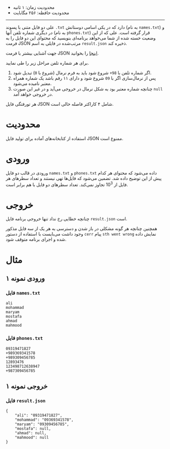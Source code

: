[_metadata_:id]:- "alis-phonebook"
[_metadata_:title]:- "دفترچه تلفن علی"
[_metadata_:level]:- "medium"
[_metadata_:author]:- "علیرضا خادم دقیق"
[_metadata_:series]:- "io-stream-and-exception-handling"

+ محدودیت زمان: ۱ ثانیه
+ محدودیت حافظه: ۲۵۶ مگابایت

----------
علی دو فایل متنی با پسوند `.txt` دارد که در یکی اسامی دوستانش (به نام `names.txt`) و در دیگری شماره تلفن آنها (به نام `phones.txt`) قرار گرفته است. علی که از این وضعیت خسته شده از شما می‌خواهد برنامه‌ای بنویسید که محتوای این دو فایل را به فرمت JSON مرتب‌شده در فایلی به اسم `result.json` ذخیره کند. 

جهت آشنایی بیشتر با فرمت JSON [اینجا](https://www.w3schools.com/js/js_json_syntax.asp) را بخوانید. 

برای هر شماره تلفن مراحل زیر را طی نمایید.

1. اگر شماره تلفن با `98+` شروع شود باید به فرم نرمال (شروع با `0`) تبدیل شود. 
2. پس از نرمال‌سازی اگر با `09` شروع شود و دارای ۱۱ رقم باشد یک شماره همراه معتبر نامیده می‌شود.
3. چنانچه شماره معتبر بود به شکل نرمال در خروجی می‌آید و در غیر این صورت  `null` در خروجی خواهد آمد.

هر تورفتگی فایل JSON شامل ۴ کاراکتر فاصله خالی است.

# محدودیت

استفاده از کتابخانه‌های آماده برای تولید فایل JSON ممنوع است.

# ورودی

ورودی در قالب دو فایل `names.txt` و `phones.txt` داده می‌شود که محتوای هر کدام پیش از این توضیح داده شد. تضمین می‌شود که فایل‌ها تهی نیستند و تعداد سطرهای هر فایل از $10^3$ تجاوز نمی‌کند. تعداد سطرهای دو فایل با هم برابر است.

# خروجی

چنانچه خطایی رخ نداد تنها خروجی برنامه فایل `result.json` است. 

همچنین چنانچه هر گونه مشکلی در باز شدن و دسترسی به هر یک از سه فایل مذکور وجود داشت می‌بایست با استفاده از دستور `cerr` پیام `sth went wrong` نمایش داده شده و اجرای برنامه متوقف شود.

# مثال

## ورودی نمونه ۱

### فایل `names.txt`
```
ali
mohammad
maryam
mostafa
ahmad
mahmood
```

### فایل `phones.txt`
```
09319471827
+989369341578
+989309456785
12893476
123498712638947
+987309456785
```

## خروجی نمونه ۱

### فایل `result.json`
```
{
    "ali": "09319471827",
    "mohammad": "09369341578",
    "maryam": "09309456785",
    "mostafa": null,
    "ahmad": null,
    "mahmood": null
}
```

